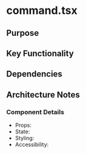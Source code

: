 # command.tsx

## Purpose

## Key Functionality

## Dependencies

## Architecture Notes

### Component Details
- Props: 
- State: 
- Styling: 
- Accessibility: 
